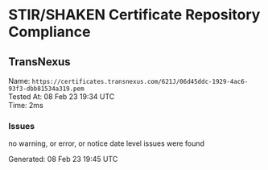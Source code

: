 # STIR/SHAKEN Certificate Repository Compliance

## TransNexus

Name: `https://certificates.transnexus.com/621J/06d45ddc-1929-4ac6-93f3-dbb81534a319.pem`\
Tested At: 08 Feb 23 19:34 UTC\
Time: 2ms

### Issues

no warning, or error, or notice date level issues were found

Generated: 08 Feb 23 19:45 UTC